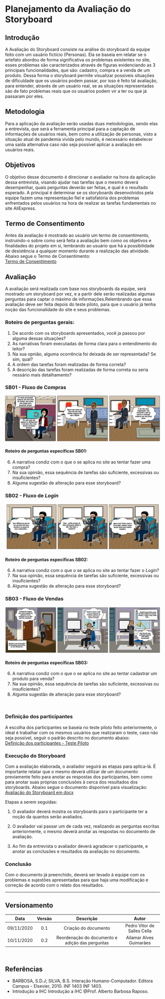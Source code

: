 # Planejamento da Avaliação do Storyboard

## Introdução
A Avaliação do Storyboard consiste na análise do storyboard da equipe feito com um usuário fictício (Personas). Ela se baseia em relatar se o artefato abordou de forma significativa os problemas existentes no site, esses problemas são caracterizados através de figuras evidenciando as 3 principais funcionalidades, que são: cadastro, compra e a venda de um produto. Dessa forma o storyboard permite visualizar possíveis situações de dificuldade que os usuários podem passar, por isso é feito tal avaliação, para entender, através de um usuário real, se as situações representadas são de fato problemas reais que os usuários podem vir a ter ou que já passaram por eles.  

## Metodologia
Para a aplicação da avaliação serão usadas duas metodologias, sendo elas a entrevista, que será a ferramenta principal para a captação de informações de usuários reais, bem como a utilização de personas, visto a situação atual de pandemia vivida pelo mundo, é necessário estabelecer uma saída alternativa caso não seja possível aplicar a avaliação em usuários reais.

## Objetivos
O objetivo desse documento é direcionar o avaliador na hora da aplicação dessa entrevista, visando ajudar nas tarefas que o mesmo deverá desempenhar, quais perguntas deverão ser feitas, e qual é o resultado esperado. A principal é determinar se os storyboards desenvolvidos pela equipe fazem uma representação fiel e satisfatória dos problemas enfrentados pelos usuários na hora de realizar as tarefas fundamentais no site AliExpress. 

## Termo de Consentimento
Antes da avaliação é mostrado ao usuário um termo de consentimento, instruindo-o sobre como será feita a avaliação bem como os objetivos e finalidades do projeto em si, lembrando ao usuário que há a possibilidade de desistência a qualquer momento durante a realização das atividade. Abaixo segue o Termo de Consentimento:  
[Termo de Consentimento](https://docs.google.com/document/d/1OK_upZJjwvDixhqOPLErghCdlKtA7kdCviEqBe4iEQ4/edit?usp=sharing':target=_blank')

## Avaliação
A avaliação será realizada com base nos storyboards da equipe, será mostrado um storyboard por vez, e a partir dele serão realizadas algumas perguntas para captar o máximo de informações.Relembrando que essa avaliação deve ser feita depois do teste piloto, para que o usuário já tenha noção das funcionalidade do site e seus problemas.

### Roteiro de perguntas gerais:

1. De acordo com os storyboards apresentados, você ja passou por alguma dessas situações?
2. As narrativas foram executadas de forma clara para o entendimento do leitor? 
3. Na sua opnião, alguma ocorrência foi deixada de ser representada? Se sim, qual?
4. A ordem das tarefas foram realizadas de forma correta?
5. A descrição das tarefas foram realizadas de forma correta ou seria nessário mais detalhamento?


### SB01 - Fluxo de Compras

![Fluxo de Compras](./images/fluxo-de-compras.png)

#### Roteiro de perguntas específicas SB01:
6. A narrativa condiz com o que o se aplica no site ao tentar fazer uma compra?
7. Na sua opinião, essa sequência de tarefas são suficiente, excessivas ou insuficientes?
8. Alguma sugestão de alteração para esse storyboard?


### SB02 - Fluxo de *Login*

![Fluxo de Login](./images/fluxo-de-login.png)

#### Roteiro de perguntas específicas SB02:
6. A narrativa condiz com o que o se aplica no site ao tentar fazer o *Login*?
7. Na sua opinião, essa sequência de tarefas são suficiente, excessivas ou insuficientes?
8. Alguma sugestão de alteração para esse storyboard?

### SB03 - Fluxo de Vendas

![Fluxo de Vendas](./images/fluxo-de-vendas.png)

#### Roteiro de perguntas específicas SB03:
6. A narrativa condiz com o que o se aplica no site ao tentar cadastrar um produto para venda?
7. Na sua opinião, essa sequência de tarefas são suficiente, excessivas ou insuficientes?
8. Alguma sugestão de alteração para esse storyboard?

<br>

### Definição dos participantes

A escolha dos participantes se baseia no teste piloto feito anteriormente, o ideal é trabalhar com os mesmos usuários que realizaram o teste, caso não seja possível, seguir o padrão descrito no documento abaixo:  
[Definição dos participantes - Teste Piloto](https://interacao-humano-computador.github.io/2020.1-AliExpress/#/pages/design_avaliation_development/pilotTestAvaliation/pilotTestAvaliation?id=defini%c3%a7%c3%a3o-dos-participantes)

### Execução do Storyboard
Com a avaliação elaborada, o avaliador seguirá as etapas para aplica-lá. É importante relatar que o mesmo deverá utilizar de um documento previamente feito para anotar as respostas dos participantes, bem como para anotar suas próprias conclusões à cerca dos resultados dos storyboards. Abaixo segue o documento disponível para visualização:  
[Avaliação do Storyboard em docx](https://docs.google.com/document/d/13m9VW4xRerNq1DXl7VVzMSDOPuLElFamveQ5nfMqb4E/edit?usp=sharing ':target=_blank')

Etapas a serem seguidas:

1. O avaliador deverá mostra os storyboards para o participante ter a noção da quantos serão avaliados.

2. O avaliador vai passar um de cada vez, realizando as perguntas escritas anteriormente, o mesmo deverá anotar as respostas no documento de avaliação.

3. Ao fim da entrevista o avaliador deverá agradecer o participante, e anotar as conclusões e resultados da avaliação no documento.

### Conclusão

Com o documento já preenchido, deverá ser levado à equipe com os problemas e sujestões apresentadas para que haja uma modificação e correção de acordo com o relato dos resultados.

---

## Versionamento

|Data|Versão|Descrição|Autor|
|:-:|:-:|:-:|:-:|
|09/11/2020|0.1|Criação do documento| Pedro Vítor de Salles Cella|
|10/11/2020|0.2|Reordenação do documento e adição das perguntas| Ailamar Alves Guimarães

<br> 

## Referências

- BARBOSA, S.D.J; SILVA, B.S. Interação Humano-Computador. Editora Campus - Elsevier, 2010. INF 1403 INF 1403. 
- Introdução a IHC Introdução a IHC @Prof. Alberto Barbosa Raposo.


